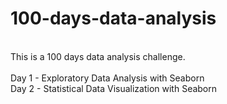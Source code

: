 # 100-days-data-analysis
<br> This is a 100 days data analysis challenge. </br>
<br/> Day 1 - Exploratory Data Analysis with Seaborn </br>
Day 2 - Statistical Data Visualization with Seaborn

